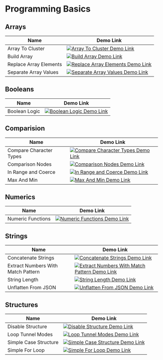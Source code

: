 # Programming Basics

## Arrays

| Name      | Demo Link |
| ----------- | ----------- |
| Array To Cluster      | [![Array To Cluster Demo Link](https://img.shields.io/badge/Details-Demo_Link-green.svg)](https://ni.github.io/webvi-examples/ArrayToCluster/Builds/WebApp_Default%20Web%20Server/)       |
| Build Array   | [![Build Array Demo Link](https://img.shields.io/badge/Details-Demo_Link-green.svg)](https://ni.github.io/webvi-examples/BuildArray/Builds/WebApp_Default%20Web%20Server/)        |
| Replace Array Elements | [![Replace Array Elements Demo Link](https://img.shields.io/badge/Details-Demo_Link-green.svg)](https://ni.github.io/webvi-examples/ReplaceArrayElements/Builds/WebApp_Default%20Web%20Server/) |
| Separate Array Values | [![Separate Array Values Demo Link](https://img.shields.io/badge/Details-Demo_Link-green.svg)](https://ni.github.io/webvi-examples/SeparateArrayValues/Builds/WebApp_Default%20Web%20Server/) |

## Booleans

| Name      | Demo Link |
| ----------- | ----------- |
| Boolean Logic | [![Boolean Logic Demo Link](https://img.shields.io/badge/Details-Demo_Link-green.svg)](https://ni.github.io/webvi-examples/BooleanLogic/Builds/WebApp_Default%20Web%20Server/) |

## Comparision

| Name      | Demo Link |
| ----------- | ----------- |
| Compare Character Types| [![Compare Character Types Demo Link](https://img.shields.io/badge/Details-Demo_Link-green.svg)](https://ni.github.io/webvi-examples/CompareCharacterTypes/Builds/WebApp_Default%20Web%20Server/) |
| Comparison Nodes | [![Comparison Nodes Demo Link](https://img.shields.io/badge/Details-Demo_Link-green.svg)](https://ni.github.io/webvi-examples/ComparisonNodes/Builds/WebApp_Default%20Web%20Server/) |
| In Range and Coerce | [![In Range and Coerce Demo Link](https://img.shields.io/badge/Details-Demo_Link-green.svg)](https://ni.github.io/webvi-examples/InRangeandCoerce/Builds/WebApp_Default%20Web%20Server/) |
| Max And Min | [![Max And Min Demo Link](https://img.shields.io/badge/Details-Demo_Link-green.svg)](https://ni.github.io/webvi-examples/MaxAndMin/Builds/WebApp_Default%20Web%20Server/) |

## Numerics

| Name      | Demo Link |
| ----------- | ----------- |
| Numeric Functions | [![Numeric Functions Demo Link](https://img.shields.io/badge/Details-Demo_Link-green.svg)](https://ni.github.io/webvi-examples/NumericFunctions/Builds/WebApp_Default%20Web%20Server/) |

## Strings

| Name      | Demo Link |
| ----------- | ----------- |
| Concatenate Strings | [![Concatenate Strings Demo Link](https://img.shields.io/badge/Details-Demo_Link-green.svg)](https://ni.github.io/webvi-examples/ConcatenateStrings/Builds/WebApp_Default%20Web%20Server/) |
| Extract Numbers With Match Pattern | [![Extract Numbers With Match Pattern Demo Link](https://img.shields.io/badge/Details-Demo_Link-green.svg)](https://ni.github.io/webvi-examples/ExtractNumbersWithMatchPattern/Builds/WebApp_Default%20Web%20Server/) |
| String Length | [![String Length Demo Link](https://img.shields.io/badge/Details-Demo_Link-green.svg)](https://ni.github.io/webvi-examples/StringLength/Builds/WebApp_Default%20Web%20Server/) |
| Unflatten From JSON | [![Unflatten From JSON Demo Link](https://img.shields.io/badge/Details-Demo_Link-green.svg)](https://ni.github.io/webvi-examples/UnflattenFromJSON/Builds/WebApp_Default%20Web%20Server/) |

## Structures

| Name      | Demo Link |
| ----------- | ----------- |
| Disable Structure | [![Disable Structure Demo Link](https://img.shields.io/badge/Details-Demo_Link-green.svg)](https://ni.github.io/webvi-examples/DisableStructure/Builds/WebApp_Default%20Web%20Server/) |
| Loop Tunnel Modes | [![Loop Tunnel Modes Demo Link](https://img.shields.io/badge/Details-Demo_Link-green.svg)](https://ni.github.io/webvi-examples/LoopTunnelModes/Builds/WebApp_Default%20Web%20Server/) |
| Simple Case Structure | [![Simple Case Structure Demo Link](https://img.shields.io/badge/Details-Demo_Link-green.svg)](https://ni.github.io/webvi-examples/SimpleCaseStructure/Builds/WebApp_Default%20Web%20Server/) |
| Simple For Loop | [![Simple For Loop Demo Link](https://img.shields.io/badge/Details-Demo_Link-green.svg)](https://ni.github.io/webvi-examples/SimpleForLoop/Builds/WebApp_Default%20Web%20Server/) |
